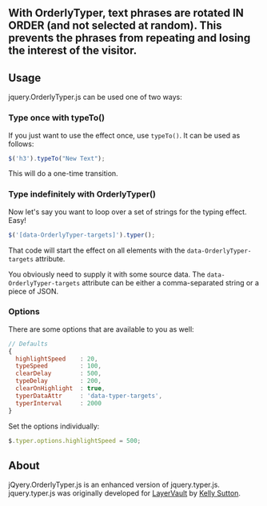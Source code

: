## With OrderlyTyper, text phrases are rotated IN ORDER (and not selected at random).  This prevents the phrases from repeating and losing the interest of the visitor.

## Usage
jquery.OrderlyTyper.js can be used one of two ways:

### Type once with typeTo()

If you just want to use the effect once, use `typeTo()`. It can be used as follows:

```javascript
$('h3').typeTo("New Text");
```

This will do a one-time transition.

### Type indefinitely with OrderlyTyper()

Now let's say you want to loop over a set of strings for the typing effect. Easy!

```javascript
$('[data-OrderlyTyper-targets]').typer();
```

That code will start the effect on all elements with the `data-OrderlyTyper-targets` attribute.

You obviously need to supply it with some source data. The `data-OrderlyTyper-targets` attribute can be either a comma-separated string or a piece of JSON.

### Options

There are some options that are available to you as well:

```javascript
// Defaults
{
  highlightSpeed    : 20,
  typeSpeed         : 100,
  clearDelay        : 500,
  typeDelay         : 200,
  clearOnHighlight  : true,
  typerDataAttr     : 'data-typer-targets',
  typerInterval     : 2000
}
```

Set the options individually:

```javascript
$.typer.options.highlightSpeed = 500;
```
## About

jQyery.OrderlyTyper.js is an enhanced version of jquery.typer.js.  jquery.typer.js was originally developed for [LayerVault](http://layervault.com) by [Kelly Sutton](http://kellysutton.com).
